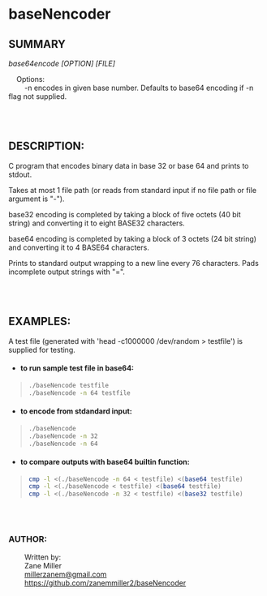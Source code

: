 # baseNencoder

## SUMMARY

_base64encode [OPTION] [FILE]_

&nbsp;&nbsp;&nbsp;&nbsp;Options:  
&nbsp;&nbsp;&nbsp;&nbsp;&nbsp;&nbsp;&nbsp;&nbsp;-n encodes in given base number. Defaults to base64 encoding if -n flag not supplied.

<br/>
<br/>

## DESCRIPTION:

C program that encodes binary data in base 32 or base 64 and prints to stdout.

Takes at most 1 file path (or reads from standard input if no file path or file argument is "-").

base32 encoding is completed by taking a block of five octets (40 bit string) and converting it to eight BASE32 characters.

base64 encoding is completed by taking a block of 3 octets (24 bit string) and converting it to 4 BASE64 characters.

Prints to standard output wrapping to a new line every 76 characters. Pads incomplete output strings with "=".

<br/>
<br/>

## EXAMPLES:

A test file (generated with 'head -c1000000 /dev/random > testfile') is supplied for testing.

- #### to run sample test file in base64:

> ```bash
> ./baseNencode testfile
> ./baseNencode -n 64 testfile
> ```

- #### to encode from stdandard input:

> ```bash
> ./baseNencode
> ./baseNencode -n 32
> ./baseNencode -n 64
> ```

- #### to compare outputs with base64 builtin function:

> ```bash
> cmp -l <(./baseNencode -n 64 < testfile) <(base64 testfile)
> cmp -l <(./baseNencode < testfile) <(base64 testfile)
> cmp -l <(./baseNencode -n 32 < testfile) <(base32 testfile)
> ```

<br/>
<br/>

### AUTHOR:

&nbsp;&nbsp;&nbsp;&nbsp;&nbsp;&nbsp;&nbsp;&nbsp;Written by:  
&nbsp;&nbsp;&nbsp;&nbsp;&nbsp;&nbsp;&nbsp;&nbsp;Zane Miller  
&nbsp;&nbsp;&nbsp;&nbsp;&nbsp;&nbsp;&nbsp;&nbsp;<millerzanem@gmail.com>  
&nbsp;&nbsp;&nbsp;&nbsp;&nbsp;&nbsp;&nbsp;&nbsp;<https://github.com/zanemmiller2/baseNencoder>

